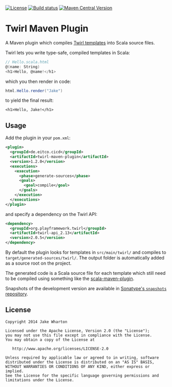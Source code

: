 [![License](https://img.shields.io/github/license/eitco/twirl-maven-plugin.svg?style=for-the-badge)](https://opensource.org/license/apache-2-0)
[![Build status](https://img.shields.io/github/actions/workflow/status/eitco/twirl-maven-plugin/deploy.yaml?branch=main&style=for-the-badge&logo=github)](https://github.com/eitco/twirl-maven-plugin/actions/workflows/deploy.yaml)
[![Maven Central Version](https://img.shields.io/maven-central/v/de.eitco.cicd/twirl-maven-plugin?style=for-the-badge&logo=apachemaven)](https://central.sonatype.com/artifact/de.eitco.cicd/twirl-maven-plugin)

Twirl Maven Plugin
==================

A Maven plugin which compiles [Twirl templates][1] into Scala source files.

Twirl lets you write type-safe, compiled templates in Scala:
```scala
// Hello.scala.html
@(name: String)
<h1>Hello, @name!</h1>
```
which you then render in code:
```java
html.Hello.render("Jake")
```
to yield the final result:
```
<h1>Hello, Jake!</h1>
```



Usage
-----

Add the plugin in your `pom.xml`:

```xml
<plugin>
  <groupId>de.eitco.cicd</groupId>
  <artifactId>twirl-maven-plugin</artifactId>
  <version>1.2.0</version>
  <executions>
    <execution>
      <phase>generate-sources</phase>
      <goals>
        <goal>compile</goal>
      </goals>
    </execution>
  </executions>
</plugin>
```

and specify a dependency on the Twirl API:

```xml
<dependency>
  <groupId>org.playframework.twirl</groupId>
  <artifactId>twirl-api_2.13</artifactId>
  <version>2.0.5</version>
</dependency>
```

By default the plugin looks for templates in `src/main/twirl/` and compiles to
`target/generated-sources/twirl/`. The output folder is automatically added as a
source root on the project.

The generated code is a Scala source file for each template which still need
to be compiled using something like the [scala-maven-plugin][2].

Snapshots of the development version are available in [Sonatype's `snapshots` repository][snap].



License
-------

    Copyright 2014 Jake Wharton

    Licensed under the Apache License, Version 2.0 (the "License");
    you may not use this file except in compliance with the License.
    You may obtain a copy of the License at

       http://www.apache.org/licenses/LICENSE-2.0

    Unless required by applicable law or agreed to in writing, software
    distributed under the License is distributed on an "AS IS" BASIS,
    WITHOUT WARRANTIES OR CONDITIONS OF ANY KIND, either express or implied.
    See the License for the specific language governing permissions and
    limitations under the License.



 [1]: https://github.com/playframework/twirl
 [2]: https://github.com/davidB/scala-maven-plugin
 [snap]: https://oss.sonatype.org/content/repositories/snapshots/
